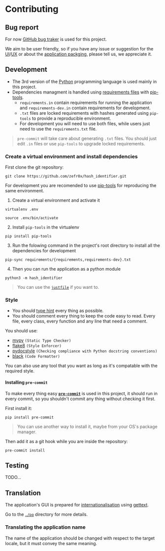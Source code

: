 # Contributing

## Bug report

For now [GitHub bug traker](https://github.com/zefr0x/hash_identifier/issues) is used for this project.

We aim to be user friendly, so if you have any issue or suggestion for the [UI](https://en.wikipedia.org/wiki/User_interface_design)/[UX](https://en.wikipedia.org/wiki/User_experience_design) or about the [application packging](<https://en.wikipedia.org/wiki/Package_(package_management_system)>), please tell us, we appreciate it.

## Development

- The 3rd version of the [Python](<https://en.wikipedia.org/wiki/Python_(programming_language)>) programming language is used mainly in this project.
- Dependencies managment is handled using [requirements files](requirements) with [pip-tools](https://pip-tools.rtfd.io/).
  - `requirements.in` contain requirements for running the application and `requirements-dev.in` contain requirements for development.
  - `.txt` files are locked requirements with hashes generated using `pip-tools` to provide a reproducible environment.
  - For development you will need to use both files, while users just need to use the `requirements.txt` file.

> `pre-commit` will take care about generating `.txt` files. You should just edit `.in` files or use `pip-tools` to upgrade locked requirements.

### Create a virtual environment and install dependencies

First clone the git repository:

```
git clone https://github.com/zefr0x/hash_identifier.git
```

For development you are recomended to use [pip-tools](https://pip-tools.rtfd.io/) for reproducing the same environment.

1. Create a virtual environment and activate it

```shell
virtualenv .env

source .env/bin/activate
```

2. Install `pip-tools` in the virtualenv

```shell
pip install pip-tools
```

3. Run the folowing command in the project's root directory to install all the dependencies for development

```shell
pip-sync requirements/{requirements,requirements-dev}.txt
```

4. Then you can run the application as a python module

```shell
python3 -m hash_identifier
```

> You can use the [`justfile`](https://github.com/casey/just) if you want to.

### Style

- You should [type hint](https://docs.python.org/3/library/typing.html) every thing as possible.
- You should comment every thing to keep the code easy to read. Every file, every class, every function and any line that need a comment.

You should use:

- [mypy](http://www.mypy-lang.org/) `(Static Type Checker)`
- [flake8](https://flake8.pycqa.org/) `(Style Enforcer)`
- [pydocstyle](https://www.pydocstyle.org/) `(Checking compliance with Python docstring conventions)`
- [black](https://black.readthedocs.io/) `(Code Formatter)`

You can also use any tool that you want as long as it's compatable with the required style.

#### Installing `pre-commit`

To make every thing easy [**`pre-commit`**](https://pre-commit.com/) is used in this project, it should run in every commit, so you shouldn't commit any thing without checking it first.

First install it:

```shell
pip install pre-commit
```

> You can use another way to install it, maybe from your OS's package manager.

Then add it as a git hook while you are inside the repository:

```shell
pre-commit install
```

## Testing

TODO...

## Translation

The application's GUI is prepared for [internationalisation](https://en.wikipedia.org/wiki/Internationalization_and_localization) using [gettext](https://en.wikipedia.org/wiki/Gettext).

Go to the [`./po`](./po) directory for more details.

### Translating the application name

The name of the application should be changed with respect to the target locale, but it must convey the same meaning.
